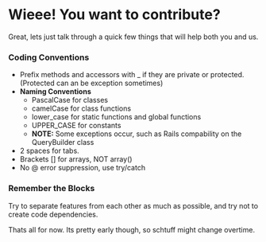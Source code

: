 # Wieee! You want to contribute?
Great, lets just talk through a quick few things that will help both you and us.


### Coding Conventions

 * Prefix methods and accessors with _ if they are private or protected. (Protected can an be exception sometimes)
 * **Naming Conventions**
    - PascalCase for classes
    - camelCase for class functions
    - lower_case for static functions and global functions
    - UPPER_CASE for constants
    - **NOTE:** Some exceptions occur, such as Rails compability on the QueryBuilder class
 * 2 spaces for tabs.
 * Brackets [] for arrays, NOT array()
 * No @ error suppression, use try/catch

### Remember the Blocks

Try to separate features from each other as much as possible, and try not to create code dependencies.

Thats all for now. Its pretty early though, so schtuff might change overtime.